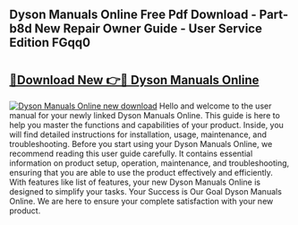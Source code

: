 ## Dyson Manuals Online Free Pdf Download - Part-b8d New Repair Owner Guide - User Service Edition FGqq0

# <h2><a href="http://bc39051.oget.top/?id=Dyson+Manuals+Online">🔗Download New 👉🔴 Dyson Manuals Online</a></h2>

[![Dyson Manuals Online new download](https://i.imgur.com/5g1atiW.png)](http://bc39051.oget.top/?id=Dyson+Manuals+Online)
Hello and welcome to the user manual for your newly linked Dyson Manuals Online. This guide is here to help you master the functions and capabilities of your product. Inside, you will find detailed instructions for installation, usage, maintenance, and troubleshooting. Before you start using your Dyson Manuals Online, we recommend reading this user guide carefully. It contains essential information on product setup, operation, maintenance, and troubleshooting, ensuring that you are able to use the product effectively and efficiently. With features like list of features, your new Dyson Manuals Online is designed to simplify your tasks. Your Success is Our Goal Dyson Manuals Online. We are here to ensure your complete satisfaction with your new product.
